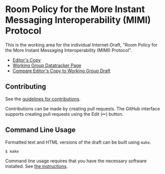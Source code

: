 # Room Policy for the More Instant Messaging Interoperability (MIMI) Protocol

This is the working area for the individual Internet-Draft, "Room Policy for the More Instant Messaging Interoperability (MIMI) Protocol".

* [Editor's Copy](https://ietf-wg-mimi.github.io/mimi-room-policy/draft-ietf-mimi-room-policy.html)
* [Working Group Datatracker Page](https://datatracker.ietf.org/doc/draft-ietf-mimi-room-policy)
* [Compare Editor's Copy to Working Group Draft](https://ietf-wg-mimi.github.io/mimi-room-policy/#go.draft-ietf-mls-architecture.diff)


## Contributing

See the
[guidelines for contributions](https://github.com/ietf-wg-mimi/mimi-room-policy/blob/main/CONTRIBUTING.md).

Contributions can be made by creating pull requests.
The GitHub interface supports creating pull requests using the Edit (✏) button.


## Command Line Usage

Formatted text and HTML versions of the draft can be built using `make`.

```sh
$ make
```

Command line usage requires that you have the necessary software installed.  See
[the instructions](https://github.com/martinthomson/i-d-template/blob/main/doc/SETUP.md).

